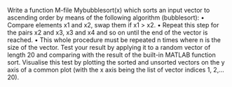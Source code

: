 Write a function M-file Mybubblesort(x) which sorts an input vector to ascending order by means of the following algorithm (bubblesort):
• Compare elements x1 and x2, swap them if x1 > x2.
• Repeat this step for the pairs x2 and x3, x3 and x4 and so on until the end of
the vector is reached.
• This whole procedure must be repeated n times where n is the size of the
vector.
Test your result by applying it to a random vector of length 20 and comparing with
the result of the built-in MATLAB function sort. Visualise this test by plotting the
sorted and unsorted vectors on the y axis of a common plot (with the x axis being
the list of vector indices 1, 2,... 20).

